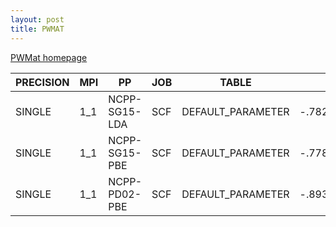 ```yaml
---
layout: post
title: PWMAT
---
```


[PWMat homepage](http://www.pwmat.com)
>
| PRECISION | MPI | PP | JOB | TABLE | Etot | dEtot |
| --- | --- | --- | --- | --- | --- | --- |
| SINGLE | 1_1 | NCPP-SG15-LDA | SCF | DEFAULT_PARAMETER | -.78273593206063E+04 | 0.2022E-04 |
| SINGLE | 1_1 | NCPP-SG15-PBE | SCF | DEFAULT_PARAMETER | -.77803428520576E+04 | 0.1841E-05 |
| SINGLE | 1_1 | NCPP-PD02-PBE | SCF | DEFAULT_PARAMETER | -.89346803878482E+04 | -.1352E-04 |
